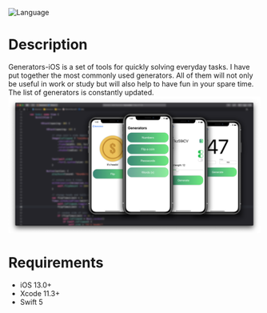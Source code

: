 ![Language](https://img.shields.io/badge/swift-5.1.3-brightgreen.svg)

# Description
Generators-iOS is a set of tools for quickly solving everyday tasks. I have put together the most commonly used generators. All of them will not only be useful in work or study but will also help to have fun in your spare time. The list of generators is constantly updated.<br>
![Demo](https://github.com/YaroslavKu/Generators-iOS/blob/master/Demo/preview.png)

# Requirements
* iOS 13.0+
* Xcode 11.3+
* Swift 5
